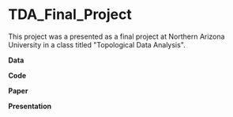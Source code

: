 # TDA_Final_Project
This project was a presented as a final project at Northern Arizona University in a class titled "Topological Data Analysis".

**Data**

**Code**

**Paper**

**Presentation**
